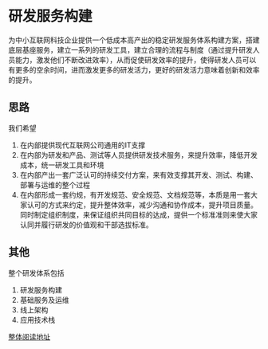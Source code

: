 # 研发服务构建


为中小互联网科技企业提供一个低成本高产出的稳定研发服务体系构建方案，搭建底层基座服务，建立一系列的研发工具，建立合理的流程与制度（通过提升研发人员能力，激发他们不断改进效率），从而促使研发效率的提升，使得研发人员可以有更多的空余时间，进而激发更多的研发活力，更好的研发活力意味着创新和效率的提升。

## 思路

我们希望

1. 在内部提供现代互联网公司通用的IT支撑
1. 在内部为研发和产品、测试等人员提供研发技术服务，来提升效率，降低开发成本，统一研发工具和环境
1. 在内部产出一套广泛认可的持续交付方案，来有效支撑其开发、测试、构建、部署与运维的整个过程
1. 在内部形成一套约规，有开发规范、安全规范、文档规范等，本质是用一套大家认可的方式来约定，提升整体效率，减少沟通和协作成本，提升项目质量。同时制定组织制度，来保证组织共同目标的达成，提供一个标准准则来使大家认同并履行研发的价值观和干部选拔标准。


## 其他

整个研发体系包括

1. 研发服务构建
1. 基础服务及运维
1. 线上架构
1. 应用技术栈

[整体阅读地址](https://ifentech.gitbooks.io/rdbuild/content/)





